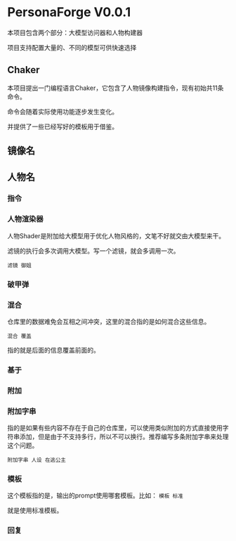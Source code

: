 # PersonaForge V0.0.1

本项目包含两个部分：大模型访问器和人物构建器

项目支持配置大量的、不同的模型可供快速选择

## Chaker

本项目提出一门编程语言Chaker，它包含了人物镜像构建指令，现有初始共11条命令。

命令会随着实际使用功能逐步发生变化。

并提供了一些已经写好的模板用于借鉴。

## 镜像名

## 人物名

### 指令

### 人物渲染器

人物Shader是附加给大模型用于优化人物风格的，文笔不好就交由大模型来干。

滤镜的执行会多次调用大模型。写一个滤镜，就会多调用一次。

```
滤镜 御姐
```

### 破甲弹

### 混合

仓库里的数据难免会互相之间冲突，这里的混合指的是如何混合这些信息。

```
混合 覆盖
```

指的就是后面的信息覆盖前面的。

### 基于

### 附加

### 附加字串

指的是如果有些内容不存在于自己的仓库里，可以使用类似附加的方式直接使用字符串添加，但是由于不支持多行，所以不可以换行。推荐编写多条附加字串来处理这个问题。

`附加字串 人设 在逃公主`

### 模板

这个模板指的是，输出的prompt使用哪套模板。比如：
`模板 标准`

就是使用标准模板。

### 回复